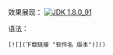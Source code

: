 效果展现：
[![](https://pan.baidu.com/s/1zGjYRJ-6E3LIYHrhH0XGeQ "JDK 1.8.0_91")]()

语法：
```
[![](下载链接 "软件名 版本")]()
```